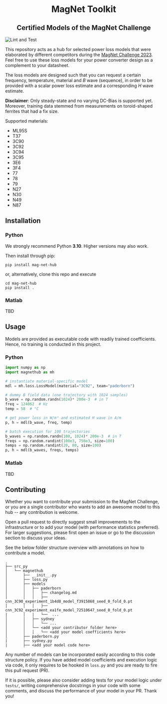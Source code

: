 
<div align="center">
<h1>MagNet Toolkit</h1> 
<h2>Certified Models of the MagNet Challenge</h2>
</div>

![Lint and Test](https://github.com/upb-lea/mag-net-hub/actions/workflows/python-package.yml/badge.svg)

This repository acts as a hub for selected power loss models that were elaborated by different competitors during the [MagNet Challenge 2023](https://github.com/minjiechen/magnetchallenge).
Feel free to use these loss models for your power converter design as a complement to your datasheet.

The loss models are designed such that you can request a certain frequency, temperature, material and $B$ wave (sequence), in order to be provided with a scalar power loss estimate and a corresponding $H$ wave estimate.

__Disclaimer__: Only steady-state and no varying DC-Bias is supported yet. 
Moreover, training data stemmed from measurements on toroid-shaped ferrites that had a fix size.

Supported materials:
- ML95S
- T37
- 3C90
- 3C92
- 3C94
- 3C95
- 3E6
- 3F4
- 77
- 78
- 79
- N27
- N30
- N49
- N87


## Installation

### Python
We strongly recommend Python __3.10__.
Higher versions may also work.

Then install through pip:

```
pip install mag-net-hub
```

or, alternatively, clone this repo and execute

```
cd mag-net-hub
pip install .
```

### Matlab
TBD


## Usage
Models are provided as executable code with readily trained coefficients.
Hence, no training is conducted in this project.

### Python
```py
import numpy as np
import magnethub as mh

# instantiate material-specific model
mdl = mh.loss.LossModel(material="3C92", team="paderborn")

# dummy B field data (one trajectory with 1024 samples)
b_wave = np.random.randn(1024)* 200e-3  # in T
freq = 124062  # Hz
temp = 58  # °C

# get power loss in W/m³ and estimated H wave in A/m
p, h = mdl(b_wave, freq, temp)

# batch execution for 100 trajectories
b_waves = np.random.randn(100, 1024)* 200e-3  # in T
freqs = np.random.randint(100e3, 750e3, size=100)
temps = np.random.randint(20, 80, size=100)
p, h = mdl(b_waves, freqs, temps)

```

### Matlab
TBD


## Contributing
Whether you want to contribute your submission to the MagNet Challenge, or you are a single contributor who wants to add an awesome model to this hub -- any contribution is welcome.

Open a pull request to directly suggest small improvements to the infrastructure or to add your model (with performance statistics preferred). 
For larger suggestions, please first open an issue or go to the discussion section to discuss your ideas. 

See the below folder structure overview with annotations on how to contribute a model.

```
.
├── src_py
│   └── magnethub
│       ├── __init__.py
│       ├── loss.py
│       ├── models
│       │   ├── paderborn
│       │   │   ├── changelog.md
│       │   │   ├── cnn_3C90_experiment_1b4d8_model_f3915868_seed_0_fold_0.pt
│       │   │   ├── cnn_3C92_experiment_ea1fe_model_72510647_seed_0_fold_0.pt
|       |   |   └──  ...
│       │   ├── sydney
│       │   │   └── ...
│       │   └── <add your contributor folder here>
│       │   │   └── <add your model coefficients here>
│       ├── paderborn.py
|       ├── sydney.py
|       ├── <add your model code here>

```

Any number of models can be incorporated easily according to this code structure policy.
If you have added model coefficients and execution logic via code, it only requires to be hooked in
`loss.py` and you are ready to fire this pull request (PR).

If it is possible, please also consider adding tests for your model logic under `tests/`, writing comprehensive docstrings in your code with some comments, and discuss the performance of your model in your PR. 
Thank you!